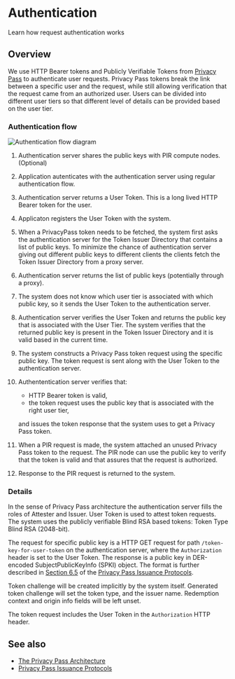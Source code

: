 # Authentication

Learn how request authentication works

## Overview

We use HTTP Bearer tokens and Publicly Verifiable Tokens from [Privacy Pass](https://www.rfc-editor.org/rfc/rfc9578) to
authenticate user requests. Privacy Pass tokens break the link between a specific user and the request, while still
allowing verification that the request came from an authorized user. Users can be divided into different user tiers so that
different level of details can be provided based on the user tier.

### Authentication flow

![Authentication flow diagram](authentication.svg)

1. Authentication server shares the public keys with PIR compute nodes. (Optional)
2. Application autenticates with the authentication server using regular authentication flow.
3. Authentication server returns a User Token. This is a long lived HTTP Bearer token for the user.
4. Applicaton registers the User Token with the system.
5. When a PrivacyPass token needs to be fetched, the system first asks the authentication server for the Token Issuer Directory that contains a list of public keys. To minimize the chance of authentication server giving out different public keys to different clients the clients fetch the Token Issuer Directory from a proxy server.
6. Authentication server returns the list of public keys (potentially through a proxy).
7. The system does not know which user tier is associated with which public key, so it sends the User Token to the authentication server.
8. Authentication server verifies the User Token and returns the public key that is associated with the User Tier. The system verifies that the returned public key is present in the Token Issuer Directory and it is valid based in the current time.
9. The system constructs a Privacy Pass token request using the specific public key. The token request is sent along with the User Token to the authentication server.
10. Authententication server verifies that:
    * HTTP Bearer token is valid,
    * the token request uses the public key that is associated with the right user tier,

    and issues the token response that the system uses to get a Privacy Pass token.
11. When a PIR request is made, the system attached an unused Privacy Pass token to the request. The PIR node can use the public key to verify that the token is valid and that assures that the request is authorized.
12. Response to the PIR request is returned to the system.

### Details

In the sense of Privacy Pass architecture the authentication server fills the roles of Attester and Issuer. User Token
is used to attest token requests. The system uses the publicly verifiable Blind RSA based tokens: Token Type Blind RSA
(2048-bit).

The request for specific public key is a HTTP GET request for path `/token-key-for-user-token` on the authentication
server, where the `Authorization` header is set to the User Token. The response is a public key in DER-encoded
SubjectPublicKeyInfo (SPKI) object. The format is further described in [Section
6.5](https://www.rfc-editor.org/rfc/rfc9578#name-issuer-configuration-2) of the [Privacy Pass Issuance
Protocols](https://www.rfc-editor.org/rfc/rfc9578).

Token challenge will be created implicitly by the system itself.
Generated token challenge will set the token type, and the issuer name. Redemption context and origin info fields will be left unset.

The token request includes the User Token in the `Authorization` HTTP header.

## See also

- [The Privacy Pass Architecture](https://www.rfc-editor.org/rfc/rfc9576)
- [Privacy Pass Issuance Protocols](https://www.rfc-editor.org/rfc/rfc9578)

